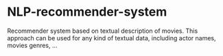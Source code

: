# NLP-recommender-system

Recommender system based on textual description of movies. This approach can be used for any kind of textual data, including actor names, movies genres, ... 
